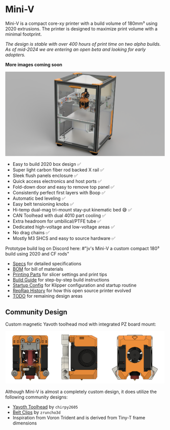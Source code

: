 # Mini-V

Mini-V is a compact core-xy printer with a build volume of 180mm³ using 2020 extrusions. The printer is designed to maximize print volume with a minimal footprint.

_The design is stable with over 400 hours of print time on two alpha builds. As of mid-2024 we are entering an open beta and looking for early adopters._

**More images coming soon**

<p align="center">
  <img width="1000" src="images/Mini-V_Render.png">
</p>

- Easy to build 2020 box design ✅
- Super light carbon fiber rod backed X rail ✅
- Sleek flush panels enclosure ✅
- Quick access electronics and host ports ✅
- Fold-down door and easy to remove top panel ✅
- Consistently perfect first layers with Boop ✅
- Automatic bed leveling ✅
- Easy belt tensioning knobs ✅
- Hi-temp dual-mag tri-mount stay-put kinematic bed 😅 ✅
- CAN Toolhead with dual 4010 part cooling ✅
- Extra headroom for umbilical/PTFE tube ✅
- Dedicated high-voltage and low-voltage areas ✅
- No drag chains ✅
- Mostly M3 SHCS and easy to source hardware ✅

Prototype build log on Discord here: #"jv's Mini-V a custom compact 180³ build using 2020 and CF rods"

- [Specs](./docs/Specs.md) for detailed specifications
- [BOM](./docs/BOM.md) for bill of materials
- [Printing Parts](./docs/PrintingParts.md) for slicer settings and print tips
- [Build Guide](./docs/BuildGuide.md) for step-by-step build instructions
- [Startup Config](./docs/StartupConfig.md) for Klipper configuration and startup routine
- [RepRap History](./docs/RepRapHistory.md) for how this open source printer evolved
- [TODO](./docs/TODO.md) for remaining design areas

## Community Design

Custom magnetic Yavoth toolhead mod with integrated PZ board mount:

<p align="center">
  <img width="1000" src="images/Magnetic_toolhead.png">
</p>

Although Mini-V is almost a completely custom design, it does utilize the following community designs:

- [Yavoth Toolhead](https://github.com/chirpy2605/voron) by `chirpy2605`
- [Belt Clips](https://github.com/zruncho3d/vampire_bat) by `zruncho3d`
- Inspiration from Voron Trident and is derived from Tiny-T frame dimensions
